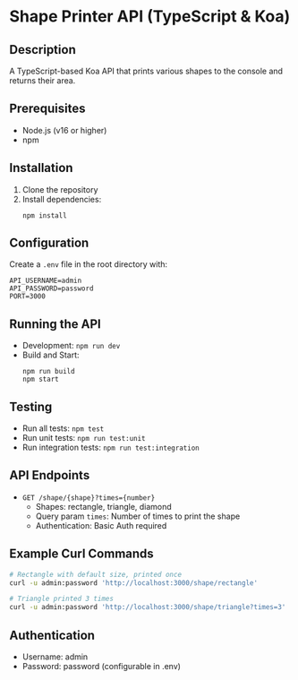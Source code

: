 # Shape Printer API (TypeScript & Koa)

## Description
A TypeScript-based Koa API that prints various shapes to the console and returns their area.

## Prerequisites
- Node.js (v16 or higher)
- npm

## Installation
1. Clone the repository
2. Install dependencies:
   ```
   npm install
   ```

## Configuration
Create a `.env` file in the root directory with:
```
API_USERNAME=admin
API_PASSWORD=password
PORT=3000
```

## Running the API
- Development: `npm run dev`
- Build and Start:
  ```
  npm run build
  npm start
  ```

## Testing
- Run all tests: `npm test`
- Run unit tests: `npm run test:unit`
- Run integration tests: `npm run test:integration`

## API Endpoints
- `GET /shape/{shape}?times={number}`
    - Shapes: rectangle, triangle, diamond
    - Query param `times`: Number of times to print the shape
    - Authentication: Basic Auth required

## Example Curl Commands
```bash
# Rectangle with default size, printed once
curl -u admin:password 'http://localhost:3000/shape/rectangle'

# Triangle printed 3 times
curl -u admin:password 'http://localhost:3000/shape/triangle?times=3'
```

## Authentication
- Username: admin
- Password: password (configurable in .env)